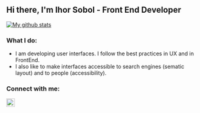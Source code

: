 ## Hi there, I'm Ihor Sobol - Front End Developer

<a href="https://github.com/IhorSobol/IhorSobol">
  <img align="center" src="https://github-readme-stats.vercel.app/api?username=IhorSobol&show_icons=true&count_private=true&include_all_commits=true&theme=material-palenight" alt="My github stats" />
</a>

### What I do:

* I am developing user interfaces. I follow the best practices in UX and in FrontEnd.
* I also like to make interfaces accessible to search engines (sematic layout) and to people (accessibility).

### Connect with me:
[<img align="left" alt="Sobol | LinkedIn" width="22px" src="https://cdn.jsdelivr.net/npm/simple-icons@v3/icons/linkedin.svg" />][linkedin]

[linkedin]: https://www.linkedin.com/in/ihor-sobol-90009b1a1/
